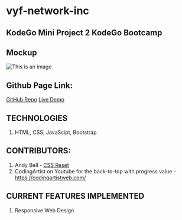 # vyf-network-inc
## KodeGo Mini Project 2 KodeGo Bootcamp

## Mockup
![This is an image](https://raw.githubusercontent.com/wd47p-group5/vyf-network-inc/b8b598c00fff2ce000575ef5717971f2ccd5d193/assets/images/Desktop%20-%20Landing%20Page.png)

## Github Page Link: 
[GitHub Repo](https://github.com/wd47p-group5/vyf-network-inc)
[Live Demo](https://xtianbar.github.io/portfolio/)

## TECHNOLOGIES

1. HTML, CSS, JavaScipt, Bootstrap

## CONTRIBUTORS:

1. Andy Bell - [CSS Reset](https://piccalil.li/blog/a-modern-css-reset)
2. CodingArtist on Youtube for the back-to-top with progress value - https://codingartistweb.com/

## CURRENT FEATURES IMPLEMENTED

1. Responsive Web Design
